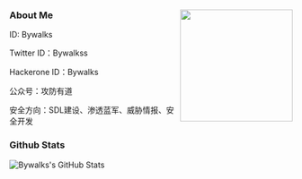 ### About Me<img align='right' src="https://profile-counter.glitch.me/bywalks/count.svg" width="200">
ID: Bywalks

Twitter ID：Bywalkss

Hackerone ID：Bywalks

公众号：攻防有道

安全方向：SDL建设、渗透蓝军、威胁情报、安全开发

### Github Stats

![Bywalks's GitHub Stats](https://github-readme-stats-steel-omega.vercel.app/api?username=bywalks)

